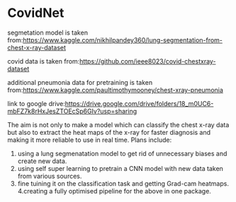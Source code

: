 # CovidNet
segmetation model is taken from:https://www.kaggle.com/nikhilpandey360/lung-segmentation-from-chest-x-ray-dataset

covid data is taken from:https://github.com/ieee8023/covid-chestxray-dataset

additional pneumonia data for pretraining is taken from:https://www.kaggle.com/paultimothymooney/chest-xray-pneumonia

link to google drive:https://drive.google.com/drive/folders/18_m0UC6-mbFZ7k8rHxJesZTOEcSp6GIv?usp=sharing

The aim is not only to make a model which can classify the chest x-ray data but also to extract the heat maps  of the x-ray for faster diagnosis and making it more reliable to use in real time.
Plans include:
1. using a lung segmenatation model to get rid of unnecessary biases and create new data.
2. using self super learning to pretrain a CNN model with new data taken from various sources.
3. fine tuining it on the classification task and getting Grad-cam heatmaps.
4.creating a fully optimised pipeline for the above in one package.
